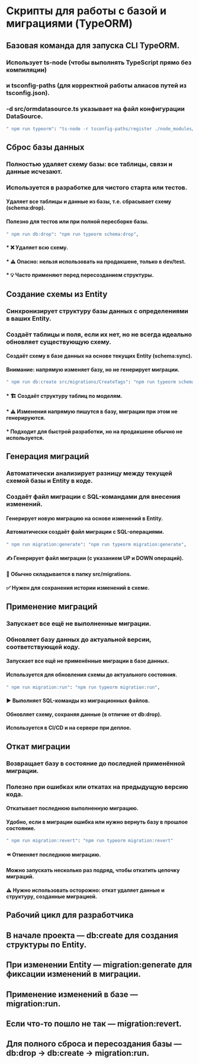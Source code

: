

# Скрипты для работы с базой и миграциями (TypeORM)

## Базовая команда для запуска CLI TypeORM. 
### Использует ts-node (чтобы выполнять TypeScript прямо без компиляции)  
### и tsconfig-paths (для корректной работы алиасов путей из tsconfig.json).  
### -d src/ormdatasource.ts указывает на файл конфигурации DataSource.  
```bash
" npm run typeorm": "ts-node -r tsconfig-paths/register ./node_modules/typeorm/cli.js -d src/ormdatasource.ts",
```

## Сброс базы данных
### Полностью удаляет схему базы: все таблицы, связи и данные исчезают.
### Используется в разработке для чистого старта или тестов.
#### Удаляет все таблицы и данные из базы, т.е. сбрасывает схему (schema:drop).  
#### Полезно для тестов или при полной пересборке базы.  
```bash
" npm run db:drop": "npm run typeorm schema:drop",
```
#### * ❌ Удаляет всю схему.
#### * ⚠️ Опасно: нельзя использовать на продакшене, только в dev/test.
#### * 💡 Часто применяют перед пересозданием структуры.

## Создание схемы из Entity
### Синхронизирует структуру базы данных с определениями в ваших Entity.
### Создаёт таблицы и поля, если их нет, но не всегда идеально обновляет существующую схему.
#### Создаёт схему в базе данных на основе текущих Entity (schema:sync).  
#### Внимание: напрямую изменяет базу, но не генерирует миграции.  
```bash
" npm run db:create src/migrations/CreateTags": "npm run typeorm schema:sync",
```
#### * 🏗️ Создаёт структуру таблиц по моделям.
#### * ⚠️ Изменения напрямую пишутся в базу, миграции при этом не генерируются.
#### * Подходит для быстрой разработки, но на продакшене обычно не используется.

## Генерация миграций
### Автоматически анализирует разницу между текущей схемой базы и Entity в коде.
### Создаёт файл миграции с SQL-командами для внесения изменений.
#### Генерирует новую миграцию на основе изменений в Entity.  
#### Автоматически создаёт файл миграции с SQL-операциями.  
```bash
" npm run migration:generate": "npm run typeorm migration:generate",
```
#### ✍️ Генерирует файл миграции (с указанием UP и DOWN операций).
#### 📂 Обычно складывается в папку src/migrations.
#### ✅ Нужен для сохранения истории изменений в схеме.

## Применение миграций
### Запускает все ещё не выполненные миграции.
### Обновляет базу данных до актуальной версии, соответствующей коду.
#### Запускает все ещё не применённые миграции в базе данных.  
#### Используется для обновления схемы до актуального состояния.  
```bash
" npm run migration:run": "npm run typeorm migration:run",
```
#### ▶️ Выполняет SQL-команды из миграционных файлов.
#### Обновляет схему, сохраняя данные (в отличие от db:drop).
#### Используется в CI/CD и на сервере при деплое.

## Откат миграции
### Возвращает базу в состояние до последней применённой миграции.
### Полезно при ошибках или откатах на предыдущую версию кода.
#### Откатывает последнюю выполненную миграцию.  
#### Удобно, если в миграции ошибка или нужно вернуть базу в прошлое состояние.  
```bash
" npm run migration:revert": "npm run typeorm migration:revert"
```
#### ⏪ Отменяет последнюю миграцию.
#### Можно запускать несколько раз подряд, чтобы откатить цепочку миграций.
#### ⚠️ Нужно использовать осторожно: откат удаляет данные и структуру, созданные миграцией.


## Рабочий цикл для разработчика
## В начале проекта — db:create для создания структуры по Entity.
## При изменении Entity — migration:generate для фиксации изменений в миграции.
## Применение изменений в базе — migration:run.
## Если что-то пошло не так — migration:revert.
## Для полного сброса и пересоздания базы — db:drop → db:create → migration:run.